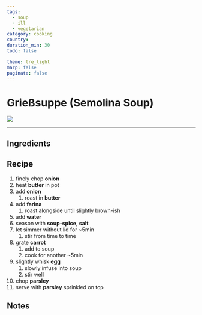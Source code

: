 ```yaml
---
tags:
  - soup
  - ill
  - vegetarian
category: cooking
country:
duration_min: 30
todo: false

theme: tre_light
marp: false
paginate: false
---
```


# Grießsuppe (Semolina Soup)

![](../../gfx/IMG_20231126_184614.jpg)

---

## Ingredients

## Recipe
1. finely chop **onion**
1. heat **butter** in pot
1. add **onion**
    1. roast in **butter**
1. add **farina**
    1. roast alongside until slightly brown-ish
1. add **water**
1. season with **soup-spice**, **salt**
1. let simmer without lid for ~5min
    1. stir from time to time
1. grate **carrot**
    1. add to soup
    1. cook for another ~5min
1. slightly whisk **egg**
    1. slowly infuse into soup
    1. stir well
1. chop **parsley**
1. serve with **parsley** sprinkled on top


## Notes
